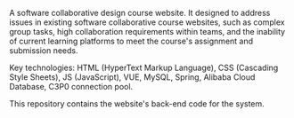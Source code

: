 A software collaborative design course website. It designed to address issues in existing software collaborative course websites, such as complex group tasks, high collaboration requirements within teams, and the inability of current learning platforms to meet the course's assignment and submission needs.

Key technologies: HTML (HyperText Markup Language), CSS (Cascading Style Sheets), JS (JavaScript), VUE, MySQL, Spring, Alibaba Cloud Database, C3P0 connection pool.

This repository contains the website's back-end code for the system.
